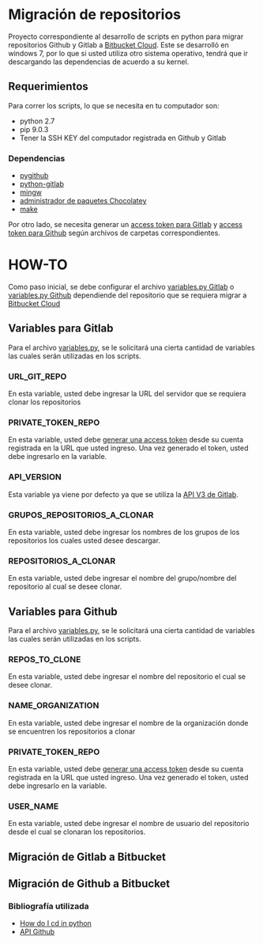 # Migración de repositorios
Proyecto correspondiente al desarrollo de scripts en python para migrar repositorios Github y Gitlab a [Bitbucket Cloud](https://www.google.com/search?q=bitbucket+cloud&ie=utf-8&oe=utf-8&client=firefox-b-ab).
Este se desarrolló en windows 7, por lo que si usted utiliza otro sistema operativo, tendrá que ir descargando las dependencias de acuerdo a su kernel.
## Requerimientos
Para correr los scripts, lo que se necesita en tu computador son:
* python 2.7
* pip 9.0.3
* Tener la SSH KEY del computador registrada en Github y Gitlab
### Dependencias
* [pygithub](https://github.com/PyGithub/PyGithub)
* [python-gitlab](https://github.com/python-gitlab/python-gitlab)
* [mingw](https://mingw-w64.org/doku.php)
* [administrador de paquetes Chocolatey](https://chocolatey.org)
* [make](https://chocolatey.org/packages/make)

Por otro lado, se necesita generar un [access token para Gitlab](https://docs.gitlab.com/ee/user/profile/personal_access_tokens.html) y [access token para Github](https://help.github.com/articles/creating-a-personal-access-token-for-the-command-line/) según archivos de carpetas correspondientes.

# HOW-TO
Como paso inicial, se debe configurar el archivo [variables.py Gitlab](Gitlab/variables.py) o [variables.py Github](Github/variables.py) dependiende del repositorio que se requiera migrar a [Bitbucket Cloud](https://www.google.com/search?q=bitbucket+cloud&ie=utf-8&oe=utf-8&client=firefox-b-ab)

## Variables para Gitlab
Para el archivo [variables.py](Gitlab/variables.py), se le solicitará una cierta cantidad de variables las cuales serán utilizadas en los scripts.

### URL_GIT_REPO
En esta variable, usted debe ingresar la URL del servidor que se requiera clonar los repositorios
### PRIVATE_TOKEN_REPO
En esta variable, usted debe [generar una access token](https://docs.gitlab.com/ee/user/profile/personal_access_tokens.html) desde su cuenta registrada en la URL que usted ingreso. Una vez generado el token, usted debe ingresarlo en la variable.
### API_VERSION
Esta variable ya viene por defecto ya que se utiliza la [API V3 de Gitlab](https://docs.gitlab.com/ee/api/).
### GRUPOS_REPOSITORIOS_A_CLONAR
En esta variable, usted debe ingresar los nombres de los grupos de los repositorios los cuales usted desee descargar.
### REPOSITORIOS_A_CLONAR
En esta variable, usted debe ingresar el nombre del grupo/nombre del repositorio al cual se desee clonar.

## Variables para Github
Para el archivo [variables.py](Github/variables.py), se le solicitará una cierta cantidad de variables las cuales serán utilizadas en los scripts.
### REPOS_TO_CLONE
En esta variable, usted debe ingresar el nombre del repositorio el cual se desee clonar.
### NAME_ORGANIZATION
En esta variable, usted debe ingresar el nombre de la organización donde se encuentren los repositorios a clonar
### PRIVATE_TOKEN_REPO
En esta variable, usted debe [generar una access token](https://help.github.com/articles/creating-a-personal-access-token-for-the-command-line/) desde su cuenta registrada en la URL que usted ingreso. Una vez generado el token, usted debe ingresarlo en la variable.
### USER_NAME
En esta variable, usted debe ingresar el nombre de usuario del repositorio desde el cual se clonaran los repositorios.


## Migración de Gitlab a Bitbucket
## Migración de Github a Bitbucket

### Bibliografía utilizada
* [How do I cd in python](https://stackoverflow.com/questions/431684/how-do-i-cd-in-python)
* [API Github](https://developer.github.com/v3/)